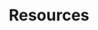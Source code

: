 ---
layout: page

title: Resources
permalink: /Resources/

menubar_toc: true

hero_height: is-fullwidth
hero_image: /assets/images/site_images/backgrounds/gradientBlue.png
---